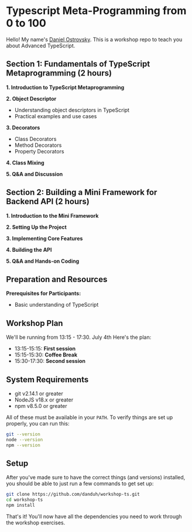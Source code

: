 # Typescript Meta-Programming from 0 to 100

Hello! My name's [Daniel Ostrovsky](https://x.com/danduh81). This is a workshop repo to teach you about Advanced TypeScript.

## Section 1: Fundamentals of TypeScript Metaprogramming (2 hours)

**1. Introduction to TypeScript Metaprogramming**

**2. Object Descriptor**
- Understanding object descriptors in TypeScript
- Practical examples and use cases

**3. Decorators**
- Class Decorators
- Method Decorators
- Property Decorators

**4. Class Mixing**

**5. Q&A and Discussion**

## Section 2: Building a Mini Framework for Backend API (2 hours)

**1. Introduction to the Mini Framework**

**2. Setting Up the Project**

**3. Implementing Core Features**

**4. Building the API**

**5. Q&A and Hands-on Coding**

## Preparation and Resources

**Prerequisites for Participants:**
- Basic understanding of TypeScript

## Workshop Plan

We'll be running from 13:15 - 17:30. July 4th Here's the plan:

- 13:15-15:15: **First session**
- 15:15-15:30: **Coffee Break**
- 15:30-17:30: **Second session**

## System Requirements

- git v2.14.1 or greater
- NodeJS v18.x or greater
- npm v8.5.0 or greater

All of these must be available in your `PATH`. To verify things are set up properly, you can run this:

```bash
git --version
node --version
npm --version
```

## Setup

After you've made sure to have the correct things (and versions) installed, you should be able to just run a few commands to get set up:

```bash
git clone https://github.com/danduh/workshop-ts.git
cd workshop-ts
npm install
```

That's it! You'll now have all the dependencies you need to work through the workshop exercises.
